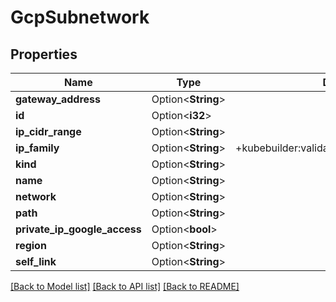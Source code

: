 # GcpSubnetwork

## Properties

Name | Type | Description | Notes
------------ | ------------- | ------------- | -------------
**gateway_address** | Option<**String**> |  | [optional]
**id** | Option<**i32**> |  | [optional]
**ip_cidr_range** | Option<**String**> |  | [optional]
**ip_family** | Option<**String**> | +kubebuilder:validation:Enum=\"\";IPv4;IPv4+IPv6 | [optional]
**kind** | Option<**String**> |  | [optional]
**name** | Option<**String**> |  | [optional]
**network** | Option<**String**> |  | [optional]
**path** | Option<**String**> |  | [optional]
**private_ip_google_access** | Option<**bool**> |  | [optional]
**region** | Option<**String**> |  | [optional]
**self_link** | Option<**String**> |  | [optional]

[[Back to Model list]](../README.md#documentation-for-models) [[Back to API list]](../README.md#documentation-for-api-endpoints) [[Back to README]](../README.md)


